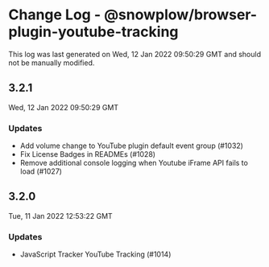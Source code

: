 # Change Log - @snowplow/browser-plugin-youtube-tracking

This log was last generated on Wed, 12 Jan 2022 09:50:29 GMT and should not be manually modified.

## 3.2.1
Wed, 12 Jan 2022 09:50:29 GMT

### Updates

- Add volume change to YouTube plugin default event group (#1032)
- Fix License Badges in READMEs (#1028)
- Remove additional console logging when Youtube iFrame API fails to load (#1027)

## 3.2.0
Tue, 11 Jan 2022 12:53:22 GMT

### Updates

- JavaScript Tracker YouTube Tracking (#1014)

